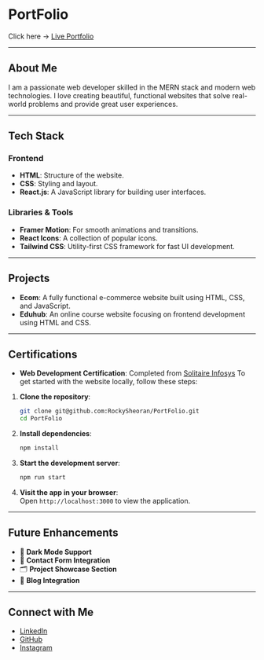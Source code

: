 # PortFolio

Click here -> [Live Portfolio](https://port-folio-kappa-coral.vercel.app)

---

## About Me
I am a passionate web developer skilled in the MERN stack and modern web technologies. I love creating beautiful, functional websites that solve real-world problems and provide great user experiences.

---

## Tech Stack

### Frontend
- **HTML**: Structure of the website.
- **CSS**: Styling and layout.
- **React.js**: A JavaScript library for building user interfaces.

### Libraries & Tools
- **Framer Motion**: For smooth animations and transitions.
- **React Icons**: A collection of popular icons.
- **Tailwind CSS**: Utility-first CSS framework for fast UI development.

---

## Projects
- **Ecom**: A fully functional e-commerce website built using HTML, CSS, and JavaScript.
- **Eduhub**: An online course website focusing on frontend development using HTML and CSS.

---

## Certifications
- **Web Development Certification**: Completed from [Solitaire Infosys](https://www.solitaireinfosys.com/)
To get started with the website locally, follow these steps:

1. **Clone the repository**:
   ```bash
   git clone git@github.com:RockySheoran/PortFolio.git
   cd PortFolio
   ```
2. **Install dependencies**:
   ```bash
   npm install
   ```
3. **Start the development server**:
   ```bash
   npm run start
   ```
4. **Visit the app in your browser**:  
   Open `http://localhost:3000` to view the application.

---

## Future Enhancements
- 🌙 **Dark Mode Support**
- 📧 **Contact Form Integration**
- 🗂️ **Project Showcase Section**
- 📝 **Blog Integration**

---

## Connect with Me
- [LinkedIn](https://www.linkedin.com/in/rocky-77a984267)
- [GitHub](https://github.com/RockySheoran)
- [Instagram](https://www.instagram.com/rocky_sheoran61)
